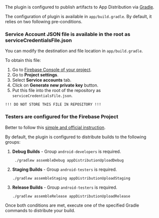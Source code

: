 The plugin is configured to publish artifacts to App Distribution via [Gradle](https://firebase.google.com/docs/app-distribution/android/distribute-gradle?apptype=apk).

The configuration of plugin is available in `app/build.gradle`. By default, it relies on two following pre-conditions.

### Service Account JSON file is available in the root as serviceCredentialsFile.json

You can modify the destination and file location in `app/build.gradle`.

To obtain this file:

1. Go to [Firebase Console of your project](https://console.firebase.google.com/).
2. Go to **Project settings**.
3. Select **Service accounts** tab.
4. Click on **Generate new private key** button.
5. Put this file into the root of the repository as `serviceCredentialsFile.json`.

```
!!! DO NOT STORE THIS FILE IN REPOSITORY !!!
```

### Testers are configured for the Firebase Project

Better to follow this [simple and official instruction](https://firebase.google.com/docs/app-distribution/add-remove-search-testers?platform=android).

By default, the plugin is configured to distribute builds to the following groups:

1. **Debug Builds** - Group `android-developers` is required.
   ```
    ./gradlew assembleDebug appDistributionUploadDebug
    ```
2. **Staging Builds** - Group `android-testers` is required.
    ```
    ./gradlew assembleStaging appDistributionUploadStaging
    ```
3. **Release Builds** - Group `android-testers` is required.
    ```
    ./gradlew assembleRelease appDistributionUploadRelease
    ```

Once both conditions are met, execute one of the specified Gradle commands to distribute your build.